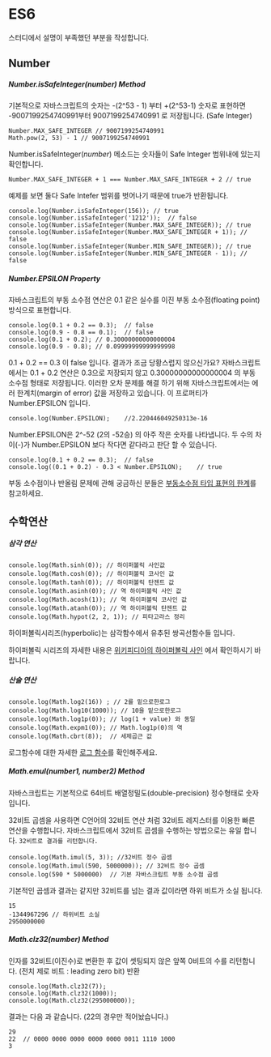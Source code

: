 # ES6 

스터디에서 설명이 부족했던 부분을 작성합니다.

## Number

##### Number.isSafeInteger(number) Method

기본적으로 자바스크립트의 숫자는 -(2^53 - 1) 부터  +(2^53-1) 숫자로 표현하면 -9007199254740991부터 9007199254740991 로 저장됩니다. (Safe Integer)

    Number.MAX_SAFE_INTEGER // 9007199254740991
    Math.pow(2, 53) - 1	// 9007199254740991

Number.isSafeInteger(*number*) 메소드는 숫자들이 Safe Integer 범위내에 있는지 확인합니다.

	Number.MAX_SAFE_INTEGER + 1 === Number.MAX_SAFE_INTEGER + 2	// true

예제를 보면 둘다 Safe Intefer 범위를 벗어나기 때문에 true가 반환됩니다.

    console.log(Number.isSafeInteger(156));	// true
    console.log(Number.isSafeInteger('1212'));	// false
    console.log(Number.isSafeInteger(Number.MAX_SAFE_INTEGER));	// true
    console.log(Number.isSafeInteger(Number.MAX_SAFE_INTEGER + 1));	// false
    console.log(Number.isSafeInteger(Number.MIN_SAFE_INTEGER));	// true
    console.log(Number.isSafeInteger(Number.MIN_SAFE_INTEGER - 1));	// false	



#####  Number.EPSILON Property

자바스크립트의 부동 소수점 연산은 0.1 같은 실수를 이진 부동 소수점(floating point) 방식으로 표현합니다.

    console.log(0.1 + 0.2 == 0.3);	// false
    console.log(0.9 - 0.8 == 0.1);	// false
    console.log(0.1 + 0.2);	// 0.30000000000000004
    console.log(0.9 - 0.8);	// 0.09999999999999998
0.1 + 0.2 == 0.3 이 false 입니다.  결과가 조금 당황스럽지 않으신가요? 
자바스크립트에서는 0.1 + 0.2 연산은 0.3으로 저장되지 않고 0.30000000000000004 의 부동 소수점 형태로 저장됩니다.
이러한 오차 문제를 해결 하기 위해 자바스크립트에서는 에러 한계치(margin of error) 값을 저장하고 있습니다. 이 프로퍼티가 Number.EPSILON 입니다.

	console.log(Number.EPSILON);	//2.220446049250313e-16

Number.EPSILON은 2^-52 (2의 -52승) 의 아주 작은 숫자를 나타냅니다. 두 수의 차이(-)가 Number.EPSILON 보다 작다면 같다라고 판단 할 수 있습니다. 

    console.log(0.1 + 0.2 == 0.3);	// false
    console.log((0.1 + 0.2) - 0.3 < Number.EPSILON);	// true

부동 소수점이나 반올림 문제에 관해 궁금하신 분들은 [부동소수점 타입 표현의 한계](http://dmrl.kangwon.ac.kr/lecture/1501/programming/Data/%EB%B6%80%EB%8F%99%EC%86%8C%EC%88%98%EC%A0%90_%ED%83%80%EC%9E%85_%ED%91%9C%ED%98%84_%ED%95%9C%EA%B3%84.html)를 참고하세요.



## 수학연산

##### 삼각 연산
	console.log(Math.sinh(0)); // 하이퍼볼릭 사인값
	console.log(Math.cosh(0)); // 하이퍼볼릭 코사인 값
	console.log(Math.tanh(0)); // 하이퍼볼릭 탄젠트 값
	console.log(Math.asinh(0)); // 역 하이퍼볼릭 사인 값
	console.log(Math.acosh(1)); // 역 하이퍼볼릭 코사인 값
	console.log(Math.atanh(0)); // 역 하이퍼볼릭 탄젠트 값
	console.log(Math.hypot(2, 2, 1)); // 피타고라스 정리

하이퍼볼릭시리즈(hyperbolic)는 삼각함수에서 유추된 쌍곡선함수들 입니다.

하이퍼볼릭 시리즈의 자세한 내용은 [위키피디아의 하이퍼볼릭 사인](https://ko.wikipedia.org/wiki/%EC%8C%8D%EA%B3%A1%EC%84%A0%ED%95%A8%EC%88%98) 에서 확인하시기 바랍니다. 



##### 산술 연산

	console.log(Math.log2(16)) ; // 2를 밑으로한로그
	console.log(Math.log10(1000)); // 10을 밑으로한로그
	console.log(Math.log1p(0)); // log(1 + value) 와 동일
	console.log(Math.expm1(0)); // Math.log1p(0)의 역
	console.log(Math.cbrt(8));  // 세제곱근 값

로그함수에 대한 자세한 [로그 함수](https://namu.wiki/w/%EB%A1%9C%EA%B7%B8%ED%95%A8%EC%88%98)를 확인해주세요.



##### Math.emul(number1, number2)  Method

자바스크립트는 기본적으로 64비트 배열정밀도(double-precision) 정수형태로 숫자입니다.

32비트 곱셈을 사용하면 C언어의 32비트 연산 처럼 32비트 레지스터를 이용한 빠른 연산을 수행합니다.
자바스크립트에서 32비트 곱셈을 수행하는 방법으로는 유일 합니다. `32비트로 결과를 리턴합니다.`

	console.log(Math.imul(5, 3)); //32비트 정수 곱셈
	console.log(Math.imul(590, 5000000)); // 32비트 정수 곱셈
	console.log(590 * 5000000)  // 기본 자바스크립트 부동 소수점 곱셈

기본적인 곱셈과 결과는 같지만 32비트를 넘는 결과 값이라면 하위 비트가 소실 됩니다.

	15
	-1344967296	// 하위비트 소실
	2950000000



##### Math.clz32(number) Method

인자를 32비트(이진수)로 변환한 후 값이 셋팅되지 않은 앞쪽 0비트의 수를 리턴합니다.
(전치 제로 비트 : leading zero bit) 반환

    console.log(Math.clz32(7));
    console.log(Math.clz32(1000));
    console.log(Math.clz32(295000000));	

결과는 다음 과 같습니다. (22의 경우만 적어놨습니다.)

    29
    22	// 0000 0000 0000 0000 0000 0011 1110 1000
    3		
